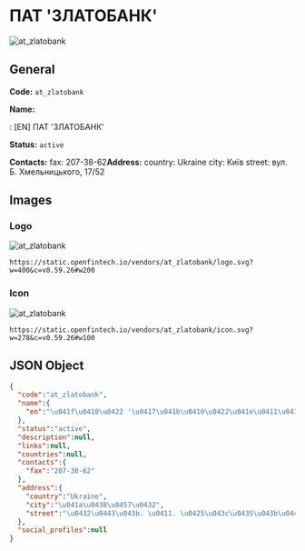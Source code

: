 
# ПАТ 'ЗЛАТОБАНК' 
![at_zlatobank](https://static.openfintech.io/vendors/at_zlatobank/logo.svg?w=400&c=v0.59.26#w200)  

## General 
 
**Code:** `at_zlatobank` 
 
**Name:** 
 
:	[EN] ПАТ 'ЗЛАТОБАНК' 
 
**Status:** `active` 
 
**Contacts:** 
fax: 207-38-62**Address:** 
country: Ukraine 
city: Київ 
street: вул. Б. Хмельницького, 17/52 

## Images 

### Logo 
 
![at_zlatobank](https://static.openfintech.io/vendors/at_zlatobank/logo.svg?w=400&c=v0.59.26#w200)  

```
https://static.openfintech.io/vendors/at_zlatobank/logo.svg?w=400&c=v0.59.26#w200
```  

### Icon 
 
![at_zlatobank](https://static.openfintech.io/vendors/at_zlatobank/icon.svg?w=278&c=v0.59.26#w100)  

```
https://static.openfintech.io/vendors/at_zlatobank/icon.svg?w=278&c=v0.59.26#w100
```  

## JSON Object 

```json
{
  "code":"at_zlatobank",
  "name":{
    "en":"\u041f\u0410\u0422 '\u0417\u041b\u0410\u0422\u041e\u0411\u0410\u041d\u041a'"
  },
  "status":"active",
  "description":null,
  "links":null,
  "countries":null,
  "contacts":{
    "fax":"207-38-62"
  },
  "address":{
    "country":"Ukraine",
    "city":"\u041a\u0438\u0457\u0432",
    "street":"\u0432\u0443\u043b. \u0411. \u0425\u043c\u0435\u043b\u044c\u043d\u0438\u0446\u044c\u043a\u043e\u0433\u043e, 17\/52"
  },
  "social_profiles":null
}
```  

